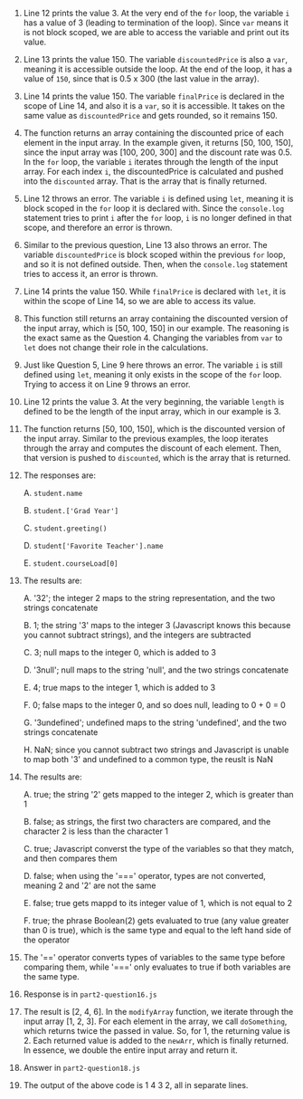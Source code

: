 1. Line 12 prints the value 3. At the very end of the `for` loop, the variable `i` has a value of 3 (leading to termination of the loop). Since `var` means it is not block scoped, we are able to access the variable and print out its value.
2. Line 13 prints the value 150. The variable `discountedPrice` is also a `var`, meaning it is accessible outside the loop. At the end of the loop, it has a value of `150`, since that is 0.5 x 300 (the last value in the array).
3. Line 14 prints the value 150. The variable `finalPrice` is declared in the scope of Line 14, and also it is a `var`, so it is accessible. It takes on the same value as `discountedPrice` and gets rounded, so it remains 150.
4. The function returns an array containing the discounted price of each element in the input array. In the example given, it returns [50, 100, 150], since the input array was [100, 200, 300] and the discount rate was 0.5. In the `for` loop, the variable `i` iterates through the length of the input array. For each index `i`, the discountedPrice is calculated and pushed into the `discounted` array. That is the array that is finally returned.
5. Line 12 throws an error. The variable `i` is defined using `let`, meaning it is block scoped in the `for` loop it is declared with. Since the `console.log` statement tries to print `i` after the `for` loop, `i` is no longer defined in that scope, and therefore an error is thrown.
6. Similar to the previous question, Line 13 also throws an error. The variable `discountedPrice` is block scoped within the previous `for` loop, and so it is not defined outside. Then, when the `console.log` statement tries to access it, an error is thrown.
7. Line 14 prints the value 150. While `finalPrice` is declared with `let`, it is within the scope of Line 14, so we are able to access its value.
8. This function still returns an array containing the discounted version of the input array, which is [50, 100, 150] in our example. The reasoning is the exact same as the Question 4. Changing the variables from `var` to `let` does not change their role in the calculations.
9. Just like Question 5, Line 9 here throws an error. The variable `i` is still defined using `let`, meaning it only exists in the scope of the `for` loop. Trying to access it on Line 9 throws an error.
10. Line 12 prints the value 3. At the very beginning, the variable `length` is defined to be the length of the input array, which in our example is 3.
11. The function returns [50, 100, 150], which is the discounted version of the input array. Similar to the previous examples, the loop iterates through the array and computes the discount of each element. Then, that version is pushed to `discounted`, which is the array that is returned.
12. The responses are:

    A. `student.name`

    B. `student.['Grad Year']`

    C. `student.greeting()`

    D. `student['Favorite Teacher'].name`

    E. `student.courseLoad[0]`

13. The results are:

    A. '32'; the integer 2 maps to the string representation, and the two strings concatenate

    B. 1; the string '3' maps to the integer 3 (Javascript knows this because you cannot subtract strings), and the integers are subtracted

    C. 3; null maps to the integer 0, which is added to 3

    D. '3null'; null maps to the string 'null', and the two strings concatenate

    E. 4; true maps to the integer 1, which is added to 3

    F. 0; false maps to the integer 0, and so does null, leading to 0 + 0 = 0

    G. '3undefined'; undefined maps to the string 'undefined', and the two strings concatenate

    H. NaN; since you cannot subtract two strings and Javascript is unable to map both '3' and undefined to a common type, the reuslt is NaN

14. The results are:

    A. true; the string '2' gets mapped to the integer 2, which is greater than 1

    B. false; as strings, the first two characters are compared, and the character 2 is less than the character 1

    C. true; Javascript converst the type of the variables so that they match, and then compares them

    D. false; when using the '===' operator, types are not converted, meaning 2 and '2' are not the same

    E. false; true gets mappd to its integer value of 1, which is not equal to 2

    F. true; the phrase Boolean(2) gets evaluated to true (any value greater than 0 is true), which is the same type and equal to the left hand side of the operator

15. The '==' operator converts types of variables to the same type before comparing them, while '===' only evaluates to true if both variables are the same type.
16. Response is in `part2-question16.js`
17. The result is [2, 4, 6]. In the `modifyArray` function, we iterate through the input array [1, 2, 3]. For each element in the array, we call `doSomething`, which returns twice the passed in value. So, for 1, the returning value is 2. Each returned value is added to the `newArr`, which is finally returned. In essence, we double the entire input array and return it.
18. Answer in `part2-question18.js`
19. The output of the above code is 1 4 3 2, all in separate lines.
